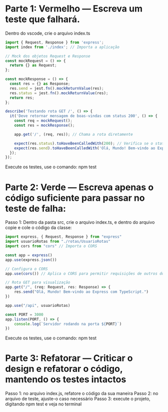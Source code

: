 # Parte 1: Vermelho — Escreva um teste que falhará.

Dentro do vscode, crie o arquivo index.ts

```js
import { Request, Response } from 'express';
import index from './index'; // Importa a aplicação

// Mock dos objetos Request e Response
const mockRequest = () => {
  return {} as Request;
};

const mockResponse = () => {
  const res = {} as Response;
  res.send = jest.fn().mockReturnValue(res);
  res.status = jest.fn().mockReturnValue(res);
  return res;
};

describe('Testando rota GET /', () => {
  it('Deve retornar mensagem de boas-vindas com status 200', () => {
    const req = mockRequest();
    const res = mockResponse();

    app.get('/', (req, res)); // Chama a rota diretamente

    expect(res.status).toHaveBeenCalledWith(200); // Verifica se o status 200 foi retornado
    expect(res.send).toHaveBeenCalledWith('Olá, Mundo! Bem-vindo ao Express com TypeScript.');
  });
});

```

Execute os testes, use o comando: npm test

# Parte 2: Verde — Escreva apenas o código suficiente para passar no teste de falha:

Passo 1: Dentro da pasta src, crie o arquivo index.ts, e dentro do arquivo copie e cole o código da classe:

```js
import express, { Request, Response } from "express"
import usuarioRotas from "./rotas/UsuarioRotas"
import cors from "cors" // Importa o CORS

const app = express()
app.use(express.json())

// Configura o CORS
app.use(cors()) // Aplica o CORS para permitir requisições de outros domínios

// Rota GET para visualização
app.get("/", (req: Request, res: Response) => {
    res.send("Olá, Mundo! Bem-vindo ao Express com TypeScript.")
})

app.use("/api", usuarioRotas)

const PORT = 3000
app.listen(PORT, () => {
    console.log(`Servidor rodando na porta ${PORT}`)
})
```

Execute os testes, use o comando: npm test

# Parte 3: Refatorar — Criticar o design e refatorar o código, mantendo os testes intactos

Passo 1: no arquivo index.js, refatore o código da sua maneira
Passo 2: no arquivo de teste, ajuste-o caso necessário
Passo 3: execute o projeto, digitando npm test e veja no terminal
